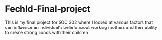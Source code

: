 # Fechld-Final-project
This is my final project for SOC 302 where I looked at various factors that can influence an individual's beliefs about working mothers and their ability to create strong bonds with their children
